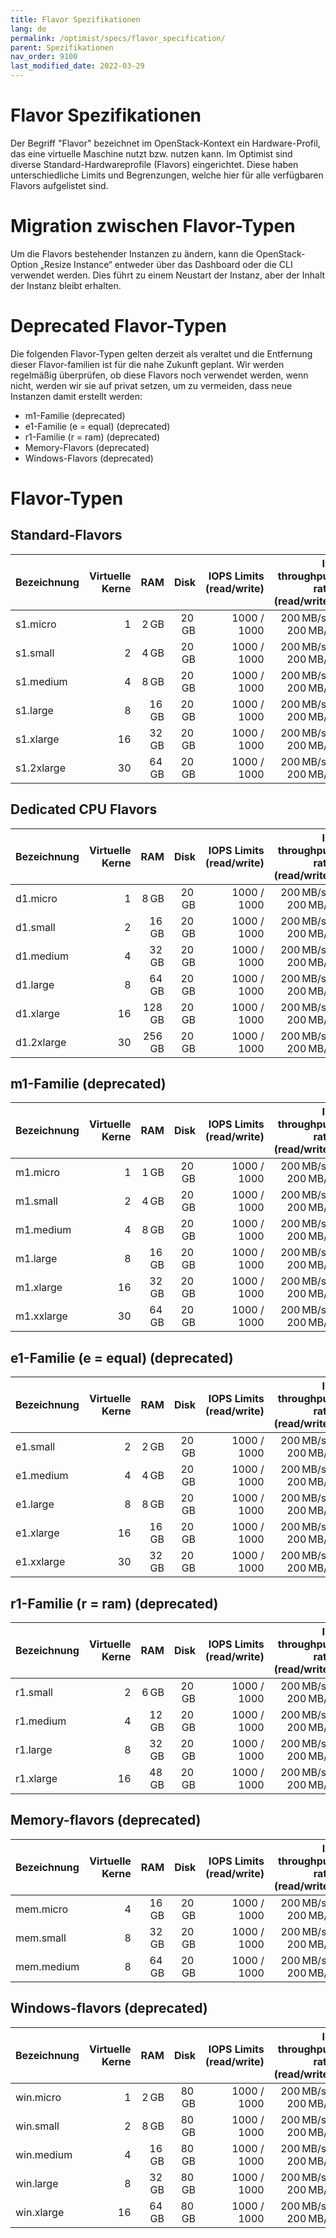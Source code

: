 ```yaml
---
title: Flavor Spezifikationen
lang: de
permalink: /optimist/specs/flavor_specification/
parent: Spezifikationen
nav_order: 9100
last_modified_date: 2022-03-29
---
```


# Flavor Spezifikationen

Der Begriff "Flavor" bezeichnet im OpenStack-Kontext ein Hardware-Profil, das eine virtuelle Maschine nutzt bzw. nutzen kann. Im Optimist
sind diverse Standard-Hardwareprofile (Flavors) eingerichtet. Diese haben unterschiedliche Limits und Begrenzungen, welche hier für alle
verfügbaren Flavors aufgelistet sind.

# Migration zwischen Flavor-Typen

Um die Flavors bestehender Instanzen zu ändern, kann die OpenStack-Option „Resize Instance“ entweder über das Dashboard oder die CLI verwendet werden. Dies führt zu einem Neustart der Instanz, aber der Inhalt der Instanz bleibt erhalten.

# Deprecated Flavor-Typen

Die folgenden Flavor-Typen gelten derzeit als veraltet und die Entfernung dieser Flavor-familien ist für die nahe Zukunft geplant. Wir werden regelmäßig überprüfen, ob diese Flavors noch verwendet werden, wenn nicht, werden wir sie auf privat setzen, um zu vermeiden, dass neue Instanzen damit erstellt werden:
- m1-Familie (deprecated)
- e1-Familie (e = equal) (deprecated)
- r1-Familie (r = ram) (deprecated)
- Memory-Flavors (deprecated)
- Windows-Flavors (deprecated)


# Flavor-Typen

## Standard-Flavors

| Bezeichnung | Virtuelle Kerne |          RAM |         Disk | IOPS Limits (read/write) |   IO throughput rate (read/write) | Network Bandwidth |
| :---------- | --------------: | -----------: | -----------: | -----------------------: | --------------------------------: | ----------------: |
| s1.micro    |               1 |  2&thinsp;GB | 20&thinsp;GB |              1000 / 1000 | 200&thinsp;MB/s / 200&thinsp;MB/s |   1&thinsp;Gbit/s |
| s1.small    |               2 |  4&thinsp;GB | 20&thinsp;GB |              1000 / 1000 | 200&thinsp;MB/s / 200&thinsp;MB/s |   2&thinsp;Gbit/s |
| s1.medium   |               4 |  8&thinsp;GB | 20&thinsp;GB |              1000 / 1000 | 200&thinsp;MB/s / 200&thinsp;MB/s |   3&thinsp;Gbit/s |
| s1.large    |               8 | 16&thinsp;GB | 20&thinsp;GB |              1000 / 1000 | 200&thinsp;MB/s / 200&thinsp;MB/s |   4&thinsp;Gbit/s |
| s1.xlarge   |              16 | 32&thinsp;GB | 20&thinsp;GB |              1000 / 1000 | 200&thinsp;MB/s / 200&thinsp;MB/s |   4&thinsp;Gbit/s |
| s1.2xlarge  |              30 | 64&thinsp;GB | 20&thinsp;GB |              1000 / 1000 | 200&thinsp;MB/s / 200&thinsp;MB/s |   4&thinsp;Gbit/s |

## Dedicated CPU Flavors

| Bezeichnung | Virtuelle Kerne |          RAM  |         Disk | IOPS Limits (read/write) |   IO throughput rate (read/write) | Network Bandwidth |
| :---------- | ---------------:| ------------: | -----------: | -----------------------: | --------------------------------: | ----------------: |
| d1.micro    |              1  |  8&thinsp;GB  | 20&thinsp;GB |              1000 / 1000 | 200&thinsp;MB/s / 200&thinsp;MB/s |   1&thinsp;Gbit/s |
| d1.small    |              2  | 16&thinsp;GB  | 20&thinsp;GB |              1000 / 1000 | 200&thinsp;MB/s / 200&thinsp;MB/s |   2&thinsp;Gbit/s |
| d1.medium   |              4  | 32&thinsp;GB  | 20&thinsp;GB |              1000 / 1000 | 200&thinsp;MB/s / 200&thinsp;MB/s |   3&thinsp;Gbit/s |
| d1.large    |              8  | 64&thinsp;GB  | 20&thinsp;GB |              1000 / 1000 | 200&thinsp;MB/s / 200&thinsp;MB/s |   4&thinsp;Gbit/s |
| d1.xlarge   |             16  | 128&thinsp;GB | 20&thinsp;GB |              1000 / 1000 | 200&thinsp;MB/s / 200&thinsp;MB/s |   4&thinsp;Gbit/s |
| d1.2xlarge  |             30  | 256&thinsp;GB | 20&thinsp;GB |              1000 / 1000 | 200&thinsp;MB/s / 200&thinsp;MB/s |   4&thinsp;Gbit/s |

## m1-Familie (deprecated)

| Bezeichnung | Virtuelle Kerne |          RAM |         Disk | IOPS Limits (read/write) |   IO throughput rate (read/write) | Network Bandwidth |
| :---------- | --------------: | -----------: | -----------: | -----------------------: | --------------------------------: | ----------------: |
| m1.micro    |               1 |  1&thinsp;GB | 20&thinsp;GB |              1000 / 1000 | 200&thinsp;MB/s / 200&thinsp;MB/s |   1&thinsp;Gbit/s |
| m1.small    |               2 |  4&thinsp;GB | 20&thinsp;GB |              1000 / 1000 | 200&thinsp;MB/s / 200&thinsp;MB/s |   2&thinsp;Gbit/s |
| m1.medium   |               4 |  8&thinsp;GB | 20&thinsp;GB |              1000 / 1000 | 200&thinsp;MB/s / 200&thinsp;MB/s |   3&thinsp;Gbit/s |
| m1.large    |               8 | 16&thinsp;GB | 20&thinsp;GB |              1000 / 1000 | 200&thinsp;MB/s / 200&thinsp;MB/s |   4&thinsp;Gbit/s |
| m1.xlarge   |              16 | 32&thinsp;GB | 20&thinsp;GB |              1000 / 1000 | 200&thinsp;MB/s / 200&thinsp;MB/s |   4&thinsp;Gbit/s |
| m1.xxlarge  |              30 | 64&thinsp;GB | 20&thinsp;GB |              1000 / 1000 | 200&thinsp;MB/s / 200&thinsp;MB/s |   4&thinsp;Gbit/s |


## e1-Familie (e = equal) (deprecated)

| Bezeichnung | Virtuelle Kerne |          RAM |         Disk | IOPS Limits (read/write) |   IO throughput rate (read/write) | Network Bandwidth |
| :---------- | --------------: | -----------: | -----------: | -----------------------: | --------------------------------: | ----------------: |
| e1.small    |               2 |  2&thinsp;GB | 20&thinsp;GB |              1000 / 1000 | 200&thinsp;MB/s / 200&thinsp;MB/s |   1&thinsp;Gbit/s |
| e1.medium   |               4 |  4&thinsp;GB | 20&thinsp;GB |              1000 / 1000 | 200&thinsp;MB/s / 200&thinsp;MB/s |   2&thinsp;Gbit/s |
| e1.large    |               8 |  8&thinsp;GB | 20&thinsp;GB |              1000 / 1000 | 200&thinsp;MB/s / 200&thinsp;MB/s |   3&thinsp;Gbit/s |
| e1.xlarge   |              16 | 16&thinsp;GB | 20&thinsp;GB |              1000 / 1000 | 200&thinsp;MB/s / 200&thinsp;MB/s |   4&thinsp;Gbit/s |
| e1.xxlarge  |              30 | 32&thinsp;GB | 20&thinsp;GB |              1000 / 1000 | 200&thinsp;MB/s / 200&thinsp;MB/s |   4&thinsp;Gbit/s |

## r1-Familie (r = ram) (deprecated)

| Bezeichnung | Virtuelle Kerne |          RAM |         Disk | IOPS Limits (read/write) |   IO throughput rate (read/write) | Network Bandwidth |
| :---------- | --------------: | -----------: | -----------: | -----------------------: | --------------------------------: | ----------------: |
| r1.small    |               2 |  6&thinsp;GB | 20&thinsp;GB |              1000 / 1000 | 200&thinsp;MB/s / 200&thinsp;MB/s |   1&thinsp;Gbit/s |
| r1.medium   |               4 | 12&thinsp;GB | 20&thinsp;GB |              1000 / 1000 | 200&thinsp;MB/s / 200&thinsp;MB/s |   2&thinsp;Gbit/s |
| r1.large    |               8 | 32&thinsp;GB | 20&thinsp;GB |              1000 / 1000 | 200&thinsp;MB/s / 200&thinsp;MB/s |   3&thinsp;Gbit/s |
| r1.xlarge   |              16 | 48&thinsp;GB | 20&thinsp;GB |              1000 / 1000 | 200&thinsp;MB/s / 200&thinsp;MB/s |   4&thinsp;Gbit/s |

## Memory-flavors (deprecated)

| Bezeichnung | Virtuelle Kerne |          RAM |         Disk | IOPS Limits (read/write) |   IO throughput rate (read/write) | Network Bandwidth |
| :---------- | --------------: | -----------: | -----------: | -----------------------: | --------------------------------: | ----------------: |
| mem.micro   |               4 | 16&thinsp;GB | 20&thinsp;GB |              1000 / 1000 | 200&thinsp;MB/s / 200&thinsp;MB/s |   1&thinsp;Gbit/s |
| mem.small   |               8 | 32&thinsp;GB | 20&thinsp;GB |              1000 / 1000 | 200&thinsp;MB/s / 200&thinsp;MB/s |   2&thinsp;Gbit/s |
| mem.medium  |               8 | 64&thinsp;GB | 20&thinsp;GB |              1000 / 1000 | 200&thinsp;MB/s / 200&thinsp;MB/s |   3&thinsp;Gbit/s |

## Windows-flavors (deprecated)

| Bezeichnung | Virtuelle Kerne |          RAM |         Disk | IOPS Limits (read/write) |   IO throughput rate (read/write) | Network Bandwidth |
| :---------- | --------------: | -----------: | -----------: | -----------------------: | --------------------------------: | ----------------: |
| win.micro   |               1 |  2&thinsp;GB | 80&thinsp;GB |              1000 / 1000 | 200&thinsp;MB/s / 200&thinsp;MB/s |   1&thinsp;Gbit/s |
| win.small   |               2 |  8&thinsp;GB | 80&thinsp;GB |              1000 / 1000 | 200&thinsp;MB/s / 200&thinsp;MB/s |   2&thinsp;Gbit/s |
| win.medium  |               4 | 16&thinsp;GB | 80&thinsp;GB |              1000 / 1000 | 200&thinsp;MB/s / 200&thinsp;MB/s |   3&thinsp;Gbit/s |
| win.large   |               8 | 32&thinsp;GB | 80&thinsp;GB |              1000 / 1000 | 200&thinsp;MB/s / 200&thinsp;MB/s |   4&thinsp;Gbit/s |
| win.xlarge  |              16 | 64&thinsp;GB | 80&thinsp;GB |              1000 / 1000 | 200&thinsp;MB/s / 200&thinsp;MB/s |   4&thinsp;Gbit/s |
